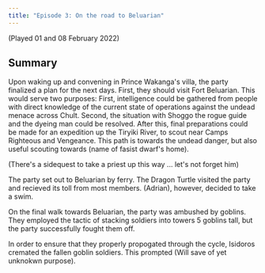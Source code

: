 ```yaml
---
title: "Episode 3: On the road to Beluarian"
---
```


(Played 01 and 08 February 2022)

## Summary
Upon waking up and convening in Prince Wakanga's villa,
the party finalized a plan for the next days.
First, they should visit Fort Beluarian.
This would serve two purposes:
First, intelligence could be gathered from people with direct knowledge of 
the current state of operations against the undead menace across Chult.
Second, the situation with Shoggo the rogue guide and the dyeing man could
be resolved.
After this, final preparations could be made for an expedition up the Tiryiki River,
to scout near Camps Righteous and Vengeance.
This path is towards the undead danger,
but also useful scouting towards (name of fasist dwarf's home).

(There's a sidequest to take a priest up this way ... let's not forget him)

The party set out to Beluarian by ferry.
The Dragon Turtle visited the party and recieved its toll from most members.
(Adrian), however, decided to take a swim.

On the final walk towards Beluarian,
the party was ambushed by goblins.
They employed the tactic of stacking soldiers into towers 5 goblins tall,
but the party successfully fought them off.

In order to ensure that they properly propogated through the cycle, Isidoros
cremated the fallen goblin soldiers.
This prompted (Will save of yet unknokwn purpose).


